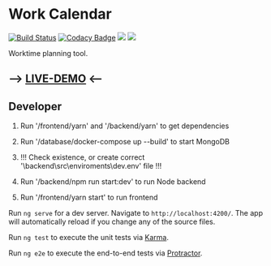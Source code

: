 # Work Calendar

[![Build Status](https://travis-ci.org/enrey/work-calendar.svg?branch=master)](https://travis-ci.org/enrey/work-calendar)
[![Codacy Badge](https://api.codacy.com/project/badge/Grade/9652ea8ad13444c8888bae386d5b7ce8)](https://www.codacy.com/app/enrey/work-calendar?utm_source=github.com&amp;utm_medium=referral&amp;utm_content=enrey/work-calendar&amp;utm_campaign=Badge_Grade)
![](https://img.shields.io/badge/code_style-prettier-ff69b4.svg?style=flat-square)
![](https://img.shields.io/badge/Angular-7.1-red.svg)

Worktime planning tool.

## --> [LIVE-DEMO](https://enrey.github.io/work-calendar/) <--

## Developer

1. Run '/frontend/yarn' and '/backend/yarn' to get dependencies

2. Run '/database/docker-compose up --build' to start MongoDB

3. !!! Check existence, or create correct '\backend\src\enviroments\dev.env' file !!!

4. Run '/backend/npm run start:dev' to run Node backend

5. Run '/frontend/yarn start' to run frontend

Run `ng serve` for a dev server. Navigate to `http://localhost:4200/`. The app will automatically reload if you change any of the source files.

Run `ng test` to execute the unit tests via [Karma](https://karma-runner.github.io).

Run `ng e2e` to execute the end-to-end tests via [Protractor](http://www.protractortest.org/).
